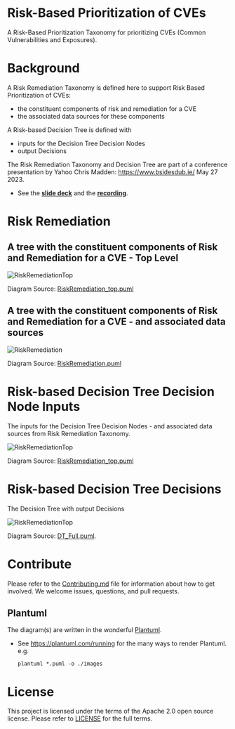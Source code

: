 # Risk-Based Prioritization of CVEs

A Risk-Based Prioritization Taxonomy for prioritizing CVEs (Common Vulnerabilities and Exposures).

# Background
A Risk Remediation Taxonomy is defined here to support Risk Based Prioritization of CVEs:
* the constituent components of risk and remediation for a CVE 
* the associated data sources for these components

A Risk-based Decision Tree is defined with
* inputs for the Decision Tree Decision Nodes
* output Decisions

The Risk Remediation Taxonomy and Decision Tree are part of a conference presentation by Yahoo Chris Madden: https://www.bsidesdub.ie/ May 27 2023.
* See the [**slide deck**](./BSidesVulnerabilityScoring_YahooParanoidsProdSec.pdf) and the [**recording**](https://www.youtube.com/watch?v=oMZN810xfck).

# Risk Remediation
## A tree with the constituent components of Risk and Remediation for a CVE - Top Level
![RiskRemediationTop](./images/RiskRemediation_top.png)


Diagram Source: [RiskRemediation_top.puml](./RiskRemediation_top.puml)


## A tree with the constituent components of Risk and Remediation for a CVE - and associated data sources 
![RiskRemediation](./images/RiskRemediation.png)

Diagram Source: [RiskRemediation.puml](./RiskRemediation.puml)






# Risk-based Decision Tree Decision Node Inputs
The inputs for the Decision Tree Decision Nodes - and associated data sources from Risk Remediation Taxonomy.

![RiskRemediationTop](./images/DT_decisions.png)

Diagram Source: [RiskRemediation_top.puml](./DT_decisions.puml)


# Risk-based Decision Tree Decisions
The Decision Tree with output Decisions

![RiskRemediationTop](./images/DT_Full.png)

Diagram Source: [DT_Full.puml](./DT_Full.puml).


# Contribute
Please refer to the [Contributing.md](./Contributing.md) file for information about how to get involved. We welcome issues, questions, and pull requests.


## Plantuml
The diagram(s) are written in the wonderful [Plantuml](https://plantuml.com).
* See https://plantuml.com/running for the many ways to render Plantuml. e.g. 
  ````
  plantuml *.puml -o ./images
  ````

# License
This project is licensed under the terms of the Apache 2.0 open source license. Please refer to [LICENSE](./LICENSE.txt) for the full terms.
